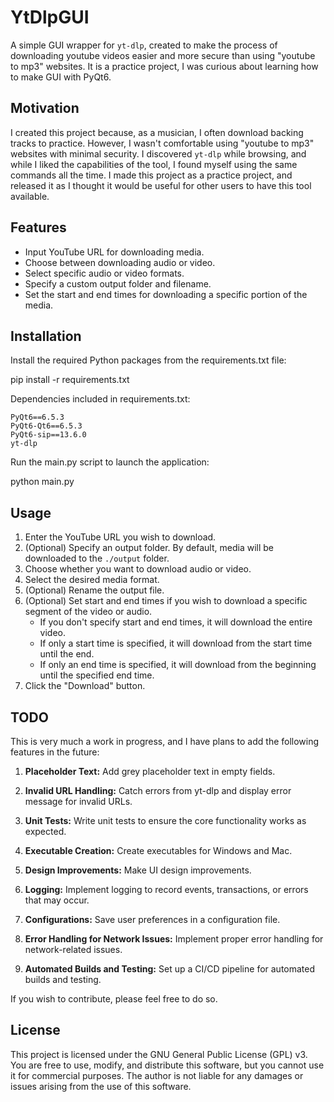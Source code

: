 # YtDlpGUI

A simple GUI wrapper for `yt-dlp`, created to make the process of downloading youtube videos easier and more secure than using "youtube to mp3" websites.
It is a practice project, I was curious about learning how to make GUI with PyQt6.

## Motivation

I created this project because, as a musician, I often download backing tracks to practice. However, I wasn't comfortable using "youtube to mp3" websites with minimal security. I discovered `yt-dlp` while browsing, and while I liked the capabilities of the tool, I found myself using the same commands all the time. I made this project as a practice project, and released it as I thought it would be useful for other users to have this tool available.

## Features

- Input YouTube URL for downloading media.
- Choose between downloading audio or video.
- Select specific audio or video formats.
- Specify a custom output folder and filename.
- Set the start and end times for downloading a specific portion of the media.

## Installation

Install the required Python packages from the requirements.txt file:

pip install -r requirements.txt

Dependencies included in requirements.txt:

    PyQt6==6.5.3
    PyQt6-Qt6==6.5.3
    PyQt6-sip==13.6.0
    yt-dlp

Run the main.py script to launch the application:

python main.py


## Usage

1. Enter the YouTube URL you wish to download.
2. (Optional) Specify an output folder. By default, media will be downloaded to the `./output` folder.
3. Choose whether you want to download audio or video.
4. Select the desired media format.
5. (Optional) Rename the output file.
6. (Optional) Set start and end times if you wish to download a specific segment of the video or audio. 
   - If you don't specify start and end times, it will download the entire video. 
   - If only a start time is specified, it will download from the start time until the end. 
   - If only an end time is specified, it will download from the beginning until the specified end time.
7. Click the "Download" button.


## TODO


This is very much a work in progress, and I have plans to add the following features in the future:

1. **Placeholder Text:**
Add grey placeholder text in empty fields.

2. **Invalid URL Handling:**
Catch errors from yt-dlp and display error message for invalid URLs.

3. **Unit Tests:**
Write unit tests to ensure the core functionality works as expected.

4. **Executable Creation:**
Create executables for Windows and Mac.

5. **Design Improvements:**
Make UI design improvements.

6. **Logging:**
Implement logging to record events, transactions, or errors that may occur.

7. **Configurations:**
Save user preferences in a configuration file.

8. **Error Handling for Network Issues:**
Implement proper error handling for network-related issues.

9. **Automated Builds and Testing:**
Set up a CI/CD pipeline for automated builds and testing.

If you wish to contribute, please feel free to do so.

## License

This project is licensed under the GNU General Public License (GPL) v3. 
You are free to use, modify, and distribute this software, but you cannot use it for commercial purposes. 
The author is not liable for any damages or issues arising from the use of this software.
